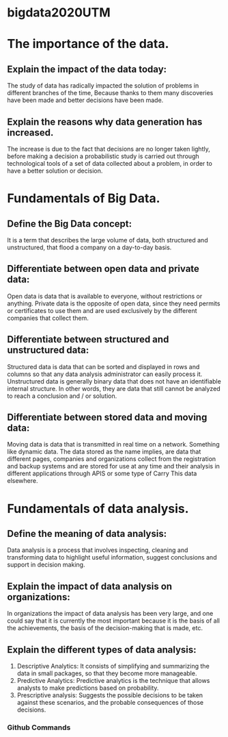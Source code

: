 # bigdata2020UTM
# The importance of the data.

## Explain the impact of the data today:
The study of data has radically impacted the solution of problems in different branches of the time, Because thanks 
to them many discoveries have been made and better decisions have been made.

## Explain the reasons why data generation has increased.
The increase is due to the fact that decisions are no longer taken lightly, before making a decision a 
probabilistic study is carried out through technological tools of a set of data collected about a problem, in 
order to have a better solution or decision.

# Fundamentals of Big Data. 

## Define the Big Data concept:
It is a term that describes the large volume of data, both structured and unstructured, that flood a 
company on a day-to-day basis.

## Differentiate between open data and private data:
Open data is data that is available to everyone, without restrictions or anything.
Private data is the opposite of open data, since they need permits or certificates to use
them and are used exclusively by the different companies that collect them.

## Differentiate between structured and unstructured data:
Structured data is data that can be sorted and displayed in rows and columns so that any data analysis
administrator can easily process it.
Unstructured data is generally binary data that does not have an identifiable internal structure. In other words, they are data that still cannot be analyzed to reach a conclusion and / or solution.

## Differentiate between stored data and moving data:
Moving data is data that is transmitted in real time on a network. Something like dynamic data.
The data stored as the name implies, are data that different pages, companies and organizations collect from the 
registration and backup systems and are stored for use at any time and their analysis in different applications 
through APIS or some type of Carry This data elsewhere.

# Fundamentals of data analysis.

## Define the meaning of data analysis:
Data analysis is a process that involves inspecting, cleaning and transforming data to highlight useful
information, suggest conclusions and support in decision making.

## Explain the impact of data analysis on organizations:
In organizations the impact of data analysis has been very large, and one could say that it is 
currently the most important because it is the basis of all the achievements, the basis of the decision-making 
that is made, etc.

## Explain the different types of data analysis:
1. Descriptive Analytics:
It consists of simplifying and summarizing the data in small packages, so that they become more manageable.
2. Predictive Analytics:
Predictive analytics is the technique that allows analysts to make predictions based on probability.
3. Prescriptive analysis:
Suggests the possible decisions to be taken against these scenarios, and the probable consequences of those decisions.

### Github Commands


